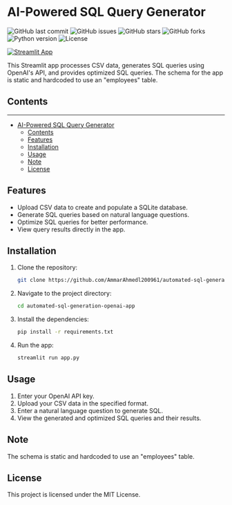 # AI-Powered SQL Query Generator

![GitHub last commit](https://img.shields.io/github/last-commit/AmmarAhmedl200961/automated-sql-generation-openai-app)
![GitHub issues](https://img.shields.io/github/issues/AmmarAhmedl200961/automated-sql-generation-openai-app)
![GitHub stars](https://img.shields.io/github/stars/AmmarAhmedl200961/automated-sql-generation-openai-app?style=social)
![GitHub forks](https://img.shields.io/github/forks/AmmarAhmedl200961/automated-sql-generation-openai-app?style=social)
![Python version](https://img.shields.io/badge/python-3.8+-blue.svg)
![License](https://img.shields.io/github/license/AmmarAhmedl200961/automated-sql-generation-openai-app)

[![Streamlit App](https://static.streamlit.io/badges/streamlit_badge_black_white.svg)](https://automated-sql-generation-openai-app-hxvk7dtbsp6v8pgnclk6f7.streamlit.app/)


This Streamlit app processes CSV data, generates SQL queries using OpenAI's API, and provides optimized SQL queries. The schema for the app is static and hardcoded to use an "employees" table.

## Contents
---
- [AI-Powered SQL Query Generator](#ai-powered-sql-query-generator)
  - [Contents](#contents)
  - [Features](#features)
  - [Installation](#installation)
  - [Usage](#usage)
  - [Note](#note)
  - [License](#license)

## Features
- Upload CSV data to create and populate a SQLite database.
- Generate SQL queries based on natural language questions.
- Optimize SQL queries for better performance.
- View query results directly in the app.

## Installation
1. Clone the repository:
    ```bash
    git clone https://github.com/AmmarAhmedl200961/automated-sql-generation-openai-app.git
    ```
2. Navigate to the project directory:
    ```bash
    cd automated-sql-generation-openai-app
    ```
3. Install the dependencies:
    ```bash
    pip install -r requirements.txt
    ```
4. Run the app:
    ```bash
    streamlit run app.py
    ```

## Usage
1. Enter your OpenAI API key.
2. Upload your CSV data in the specified format.
3. Enter a natural language question to generate SQL.
4. View the generated and optimized SQL queries and their results.

## Note
The schema is static and hardcoded to use an "employees" table.

## License
This project is licensed under the MIT License.
